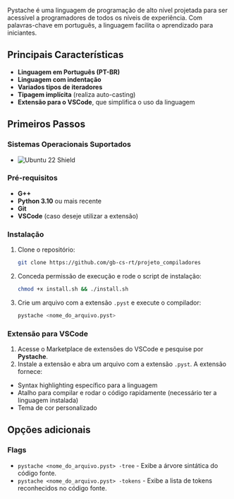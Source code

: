 Pystache é uma linguagem de programação de alto nível projetada para ser acessível a programadores de todos os níveis de experiência. Com palavras-chave em português, a linguagem facilita o aprendizado para iniciantes.

## Principais Características
- **Linguagem em Português (PT-BR)**
- **Linguagem com indentação**
- **Variados tipos de iteradores**
- **Tipagem implícita** (realiza auto-casting)
- **Extensão para o VSCode**, que simplifica o uso da linguagem

## Primeiros Passos

### Sistemas Operacionais Suportados
- ![Ubuntu 22 Shield](https://img.shields.io/badge/Ubuntu-22.04-orange)

### Pré-requisitos
- **G++**
- **Python 3.10** ou mais recente
- **Git**
- **VSCode** (caso deseje utilizar a extensão)

### Instalação
1. Clone o repositório:
   ```bash
   git clone https://github.com/gb-cs-rt/projeto_compiladores

2. Conceda permissão de execução e rode o script de instalação:
   ```bash
   chmod +x install.sh && ./install.sh

3. Crie um arquivo com a extensão ```.pyst``` e execute o compilador:
   ```bash
   pystache <nome_do_arquivo.pyst>

### Extensão para VSCode
1. Acesse o Marketplace de extensões do VSCode e pesquise por **Pystache**.
2. Instale a extensão e abra um arquivo com a extensão ```.pyst```. A extensão fornece:
- Syntax highlighting específico para a linguagem
- Atalho para compilar e rodar o código rapidamente (necessário ter a linguagem instalada)
- Tema de cor personalizado

## Opções adicionais

### Flags
- ```pystache <nome_do_arquivo.pyst> -tree``` - Exibe a árvore sintática do código fonte.
- ```pystache <nome_do_arquivo.pyst> -tokens``` - Exibe a lista de tokens reconhecidos no código fonte.
